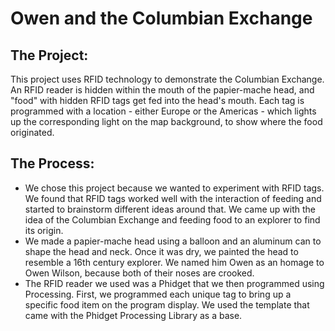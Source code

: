 # Owen and the Columbian Exchange

## The Project: 
This project uses RFID technology to demonstrate the Columbian Exchange. An RFID reader is hidden within the mouth of the papier-mache head, and "food" with hidden RFID tags get fed into the head's mouth. Each tag is programmed with a location - either Europe or the Americas - which lights up the corresponding light on the map background, to show where the food originated. 

## The Process: 
- We chose this project because we wanted to experiment with RFID tags. We found that RFID tags worked well with the interaction of feeding and started to brainstorm different ideas around that. We came up with the idea of the Columbian Exchange and feeding food to an explorer to find its origin. 
- We made a papier-mache head using a balloon and an aluminum can to shape the head and neck. Once it was dry, we painted the head to resemble a 16th century explorer. We named him Owen as an homage to Owen Wilson, because both of their noses are crooked. 
- The RFID reader we used was a Phidget that we then programmed using Processing. First, we programmed each unique tag to bring up a specific food item on the program display. We used the template that came with the Phidget Processing Library as a base. 

